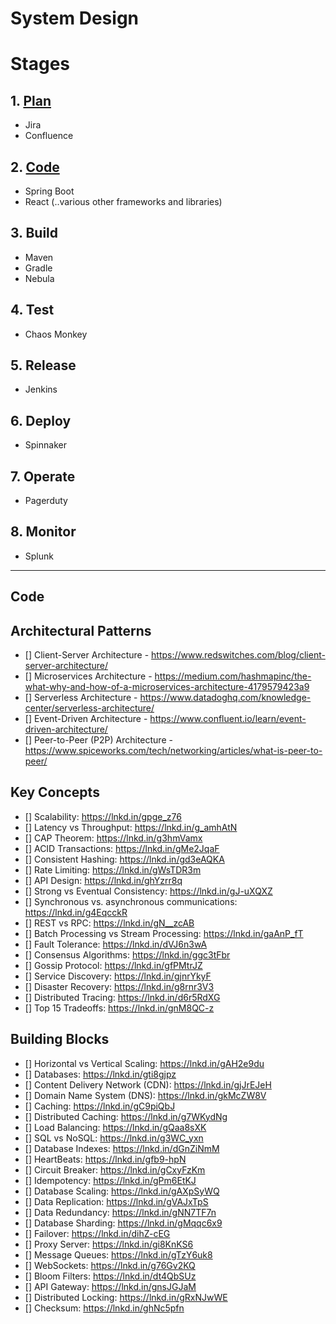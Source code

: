 # System Design

# Stages
## 1. [Plan](#plan)
  * Jira
  * Confluence
## 2. [Code](#code)
  * Spring Boot
  * React (..various other frameworks and libraries)
## 3. Build
  * Maven
  * Gradle
  * Nebula
## 4. Test
  * Chaos Monkey
## 5. Release
  * Jenkins
## 6. Deploy
  * Spinnaker
## 7. Operate
  * Pagerduty
## 8. Monitor
  * Splunk

---
## Code

## Architectural Patterns
- [] Client-Server Architecture - https://www.redswitches.com/blog/client-server-architecture/
- [] Microservices Architecture - https://medium.com/hashmapinc/the-what-why-and-how-of-a-microservices-architecture-4179579423a9
- [] Serverless Architecture - https://www.datadoghq.com/knowledge-center/serverless-architecture/
- [] Event-Driven Architecture - https://www.confluent.io/learn/event-driven-architecture/
- [] Peer-to-Peer (P2P) Architecture - https://www.spiceworks.com/tech/networking/articles/what-is-peer-to-peer/

## Key Concepts
- [] Scalability: https://lnkd.in/gpge_z76
- [] Latency vs Throughput: https://lnkd.in/g_amhAtN
- [] CAP Theorem: https://lnkd.in/g3hmVamx
- [] ACID Transactions: https://lnkd.in/gMe2JqaF
- [] Consistent Hashing: https://lnkd.in/gd3eAQKA
- [] Rate Limiting: https://lnkd.in/gWsTDR3m
- [] API Design: https://lnkd.in/ghYzrr8q
- [] Strong vs Eventual Consistency: https://lnkd.in/gJ-uXQXZ
- [] Synchronous vs. asynchronous communications: https://lnkd.in/g4EqcckR
- [] REST vs RPC: https://lnkd.in/gN__zcAB
- [] Batch Processing vs Stream Processing: https://lnkd.in/gaAnP_fT
- [] Fault Tolerance: https://lnkd.in/dVJ6n3wA
- [] Consensus Algorithms: https://lnkd.in/ggc3tFbr
- [] Gossip Protocol: https://lnkd.in/gfPMtrJZ
- [] Service Discovery: https://lnkd.in/gjnrYkyF
- [] Disaster Recovery: https://lnkd.in/g8rnr3V3
- [] Distributed Tracing: https://lnkd.in/d6r5RdXG
- [] Top 15 Tradeoffs: https://lnkd.in/gnM8QC-z

## Building Blocks
- [] Horizontal vs Vertical Scaling: https://lnkd.in/gAH2e9du
- [] Databases: https://lnkd.in/gti8gjpz
- [] Content Delivery Network (CDN): https://lnkd.in/gjJrEJeH
- [] Domain Name System (DNS): https://lnkd.in/gkMcZW8V
- [] Caching: https://lnkd.in/gC9piQbJ
- [] Distributed Caching: https://lnkd.in/g7WKydNg
- [] Load Balancing: https://lnkd.in/gQaa8sXK
- [] SQL vs NoSQL: https://lnkd.in/g3WC_yxn
- [] Database Indexes: https://lnkd.in/dGnZiNmM
- [] HeartBeats: https://lnkd.in/gfb9-hpN
- [] Circuit Breaker: https://lnkd.in/gCxyFzKm
- [] Idempotency: https://lnkd.in/gPm6EtKJ
- [] Database Scaling: https://lnkd.in/gAXpSyWQ
- [] Data Replication: https://lnkd.in/gVAJxTpS
- [] Data Redundancy: https://lnkd.in/gNN7TF7n
- [] Database Sharding: https://lnkd.in/gMqqc6x9
- [] Failover: https://lnkd.in/dihZ-cEG
- [] Proxy Server: https://lnkd.in/gi8KnKS6
- [] Message Queues: https://lnkd.in/gTzY6uk8
- [] WebSockets: https://lnkd.in/g76Gv2KQ
- [] Bloom Filters: https://lnkd.in/dt4QbSUz
- [] API Gateway: https://lnkd.in/gnsJGJaM
- [] Distributed Locking: https://lnkd.in/gRxNJwWE
- [] Checksum: https://lnkd.in/ghNc5pfn
